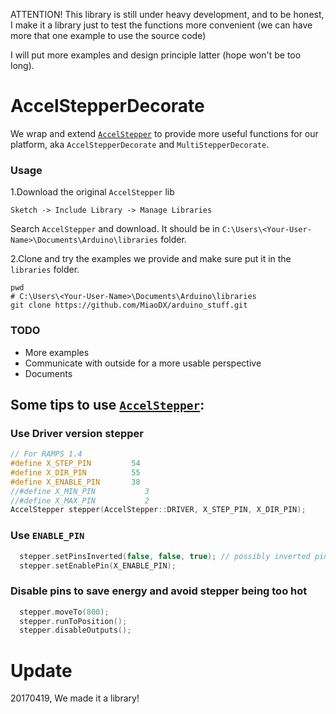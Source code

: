 ATTENTION! This library is still under heavy development, and to be honest, I make it a library just to test the functions more convenient (we can have more that one example to use the source code)

I will put more examples and design principle latter (hope won't be too long).

# AccelStepperDecorate

We wrap and extend [`AccelStepper`](http://www.airspayce.com/mikem/arduino/AccelStepper) to provide more useful functions for our platform, aka `AccelStepperDecorate` and `MultiStepperDecorate`.

### Usage

1.Download the original `AccelStepper` lib

`Sketch -> Include Library -> Manage Libraries`

Search `AccelStepper` and download. It should be in `C:\Users\<Your-User-Name>\Documents\Arduino\libraries` folder.

2.Clone and try the examples we provide and make sure put it in the `libraries` folder.

``` vi
pwd
# C:\Users\<Your-User-Name>\Documents\Arduino\libraries
git clone https://github.com/MiaoDX/arduino_stuff.git
```


### TODO

* More examples
* Communicate with outside for a more usable perspective
* Documents

## Some tips to use [`AccelStepper`](http://www.airspayce.com/mikem/arduino/AccelStepper):

### Use Driver version stepper

``` cpp
// For RAMPS 1.4
#define X_STEP_PIN         54
#define X_DIR_PIN          55
#define X_ENABLE_PIN       38
//#define X_MIN_PIN           3
//#define X_MAX_PIN           2
AccelStepper stepper(AccelStepper::DRIVER, X_STEP_PIN, X_DIR_PIN);
```


### Use `ENABLE_PIN`

``` cpp
  stepper.setPinsInverted(false, false, true); // possibly inverted pin(this is true for rasp board)
  stepper.setEnablePin(X_ENABLE_PIN);
```

### Disable pins to save energy and avoid stepper being too hot

``` cpp
  stepper.moveTo(800);
  stepper.runToPosition();
  stepper.disableOutputs();
```



# Update

20170419, We made it a library!